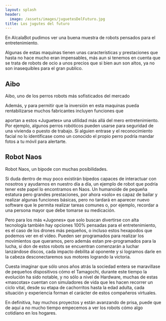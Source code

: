 ```yaml
---
layout: splash
header:
  image: /assets/images/juguetesDelFuturo.jpg
title: Los jugutes del futuro
---
```


En AlcalaBot pudimos ver una buena muestra de robots pensados para el entretenimiento.

Algunas de estas maquinas tienen unas características y prestaciones que hasta no hace mucho eran impensables, más aun si tenemos en cuenta que se trata de robots de ocio a unos precios que si bien aun son altos, ya no son inasequibles para el gran publico.

## Aibo
Aibo, uno de los perros robots más sofisticados del mercado

Además, y para permitir que la inversión en esta maquinas pueda rentabilizarse muchos fabricantes incluyen funciones que

aportan a estos «Juguetes» una utilidad más allá del mero entretenimiento.  Por ejemplo, algunos perros robóticos pueden usarse para seguridad de una vivienda o puesto de trabajo. Si alguien entrase y el reconocimiento facial no lo identificase como un conocido el propio perro podría mandar fotos a tu móvil para alertarte.

## Robot Naos
Robot Naos, un bipode con muchas posibilidades.

Si duda dentro de muy poco existirán bípedos capaces de interactuar con nosotros y ayudarnos en nuestro día a día, un ejemplo de robot que podría tener este papel lo encontramos en Naos. Un humanoide de pequeña estatura pero grandes prestaciones, por ahora «solo» es capaz de bailar y realizar algunas funciones básicas, pero no tardará en aparecer nuevo software que le permita realizar tareas comunes o, por ejemplo, recordar a una persona mayor que debe tomarse su medicación.

Pero para los más «Jugones» que solo buscan divertirse con alta tecnología también hay opciones 100% pensadas para el entretenimiento, es el caso de los drones más pequeños, o incluso estos hexapodos que podemos ver en el vídeo. Pueden ser programados para realizar los movimientos que queramos, pero además estan pre-programados para la lucha, si don de estos robots se encuentran comenzarán a luchar lanzándose discos, cada impacto debilita al oponente y si logramos darle en la cabeza desconectaremos sus motores logrando la victoria.

Cuesta imaginar que sólo unos años atrás la sociedad entera se maravillase de pequeños dispositivos cómo el Tamagochi, durante este tiempo la evolución ha sido notable, y no sólo a nivel de Hardware, muchas de estas «mascotas» cuentan con simuladores de vida que les hacen recorrer un ciclo vital, desde su etapa de cachorritos hasta la edad adulta, cada situación y experiencia forman el carácter de estos compañeros virtuales.

En definitiva, hay muchos proyectos y están avanzando de prisa, puede que de aquí a no mucho tiempo empecemos a ver los robots cómo algo cotidiano en los hogares.